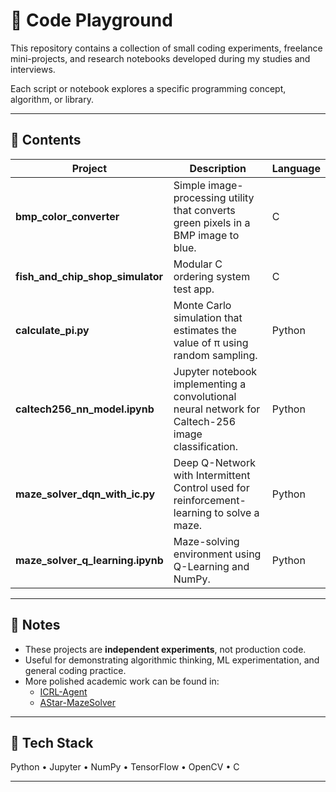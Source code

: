 # 🧩 Code Playground

This repository contains a collection of small coding experiments, freelance mini-projects, and research notebooks developed during my studies and interviews.

Each script or notebook explores a specific programming concept, algorithm, or library.

---

## 📂 Contents

| Project | Description | Language |
|----------|--------------|-----------|
| **bmp_color_converter** | Simple image-processing utility that converts green pixels in a BMP image to blue. | C |
| **fish_and_chip_shop_simulator** | Modular C ordering system test app. | C |
| **calculate_pi.py** | Monte Carlo simulation that estimates the value of π using random sampling. | Python |
| **caltech256_nn_model.ipynb** | Jupyter notebook implementing a convolutional neural network for Caltech-256 image classification. | Python |
| **maze_solver_dqn_with_ic.py** | Deep Q-Network with Intermittent Control used for reinforcement-learning to solve a maze. | Python |
| **maze_solver_q_learning.ipynb** | Maze-solving environment using Q-Learning and NumPy. | Python |

---

## 🧠 Notes
- These projects are **independent experiments**, not production code.  
- Useful for demonstrating algorithmic thinking, ML experimentation, and general coding practice.  
- More polished academic work can be found in:  
  - [ICRL-Agent](https://github.com/atomic01/ICRL-Agent)  
  - [AStar-MazeSolver](https://github.com/atomic01/AStar-MazeSolver)

---

## 🧰 Tech Stack
Python • Jupyter • NumPy • TensorFlow • OpenCV • C

---

